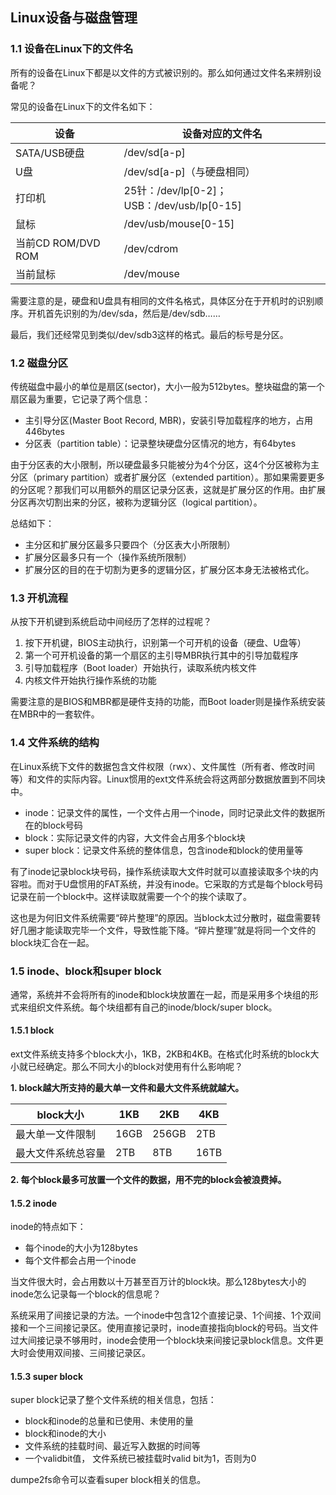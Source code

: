 ## Linux设备与磁盘管理

### 1.1 设备在Linux下的文件名

所有的设备在Linux下都是以文件的方式被识别的。那么如何通过文件名来辨别设备呢？

常见的设备在Linux下的文件名如下：

| 设备               | 设备对应的文件名                           |
| ------------------ | ------------------------------------------ |
| SATA/USB硬盘       | /dev/sd[a-p]                               |
| U盘                | /dev/sd[a-p]（与硬盘相同）                 |
| 打印机             | 25针：/dev/lp[0-2]；USB：/dev/usb/lp[0-15] |
| 鼠标               | /dev/usb/mouse[0-15]                       |
| 当前CD ROM/DVD ROM | /dev/cdrom                                 |
| 当前鼠标           | /dev/mouse                                 |

需要注意的是，硬盘和U盘具有相同的文件名格式，具体区分在于开机时的识别顺序。开机首先识别的为/dev/sda，然后是/dev/sdb……

最后，我们还经常见到类似/dev/sdb3这样的格式。最后的标号是分区。

### 1.2 磁盘分区

传统磁盘中最小的单位是扇区(sector)，大小一般为512bytes。整块磁盘的第一个扇区最为重要，它记录了两个信息：

- 主引导分区(Master Boot Record, MBR)，安装引导加载程序的地方，占用446bytes
- 分区表（partition table）：记录整块硬盘分区情况的地方，有64bytes

由于分区表的大小限制，所以硬盘最多只能被分为4个分区，这4个分区被称为主分区（primary partition）或者扩展分区（extended partition）。那如果需要更多的分区呢？那我们可以用额外的扇区记录分区表，这就是扩展分区的作用。由扩展分区再次切割出来的分区，被称为逻辑分区（logical partition）。

总结如下：

- 主分区和扩展分区最多只要四个（分区表大小所限制）
- 扩展分区最多只有一个（操作系统所限制）
- 扩展分区的目的在于切割为更多的逻辑分区，扩展分区本身无法被格式化。

### 1.3 开机流程

从按下开机键到系统启动中间经历了怎样的过程呢？

1. 按下开机键，BIOS主动执行，识别第一个可开机的设备（硬盘、U盘等）
2. 第一个可开机设备的第一个扇区的主引导MBR执行其中的引导加载程序
3. 引导加载程序（Boot loader）开始执行，读取系统内核文件
4. 内核文件开始执行操作系统的功能

需要注意的是BIOS和MBR都是硬件支持的功能，而Boot loader则是操作系统安装在MBR中的一套软件。

### 1.4 文件系统的结构 

在Linux系统下文件的数据包含文件权限（rwx）、文件属性（所有者、修改时间等）和文件的实际内容。Linux惯用的ext文件系统会将这两部分数据放置到不同块中。

- inode：记录文件的属性，一个文件占用一个inode，同时记录此文件的数据所在的block号码
- block：实际记录文件的内容，大文件会占用多个block块
- super block：记录文件系统的整体信息，包含inode和block的使用量等

有了inode记录block块号码，操作系统读取大文件时就可以直接读取多个块的内容啦。而对于U盘惯用的FAT系统，并没有inode。它采取的方式是每个block号码记录在前一个block中。这样读取就需要一个个的挨个读取了。

这也是为何旧文件系统需要“碎片整理”的原因。当block太过分散时，磁盘需要转好几圈才能读取完毕一个文件，导致性能下降。“碎片整理”就是将同一个文件的block块汇合在一起。

### 1.5 inode、block和super block

通常，系统并不会将所有的inode和block块放置在一起，而是采用多个块组的形式来组织文件系统。每个块组都有自己的inode/block/super block。

#### 1.5.1 block

ext文件系统支持多个block大小，1KB，2KB和4KB。在格式化时系统的block大小就已经确定。那么不同大小的block对使用有什么影响呢？

**1. block越大所支持的最大单一文件和最大文件系统就越大。**

| block大小          | 1KB  | 2KB   | 4KB  |
| ------------------ | ---- | ----- | ---- |
| 最大单一文件限制   | 16GB | 256GB | 2TB  |
| 最大文件系统总容量 | 2TB  | 8TB   | 16TB |

**2. 每个block最多可放置一个文件的数据，用不完的block会被浪费掉。**

#### 1.5.2 inode

inode的特点如下：

- 每个inode的大小为128bytes
- 每个文件都会占用一个inode

当文件很大时，会占用数以十万甚至百万计的block块。那么128bytes大小的inode怎么记录每一个block的信息呢？

系统采用了间接记录的方法。一个inode中包含12个直接记录、1个间接、1个双间接和一个三间接记录区。使用直接记录时，inode直接指向block的号码。当文件过大间接记录不够用时，inode会使用一个block块来间接记录block信息。文件更大时会使用双间接、三间接记录区。

#### 1.5.3 super block

super block记录了整个文件系统的相关信息，包括：

- block和inode的总量和已使用、未使用的量
- block和inode的大小
- 文件系统的挂载时间、最近写入数据的时间等
- 一个validbit值， 文件系统已被挂载时valid bit为1，否则为0

dumpe2fs命令可以查看super block相关的信息。

